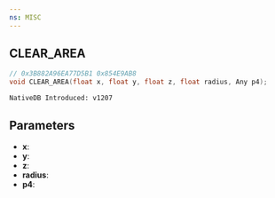 ```yaml
---
ns: MISC
---
```

## CLEAR_AREA

```c
// 0x3B882A96EA77D5B1 0x854E9AB8
void CLEAR_AREA(float x, float y, float z, float radius, Any p4);
```

```
NativeDB Introduced: v1207
```

## Parameters
* **x**:
* **y**:
* **z**:
* **radius**:
* **p4**:
